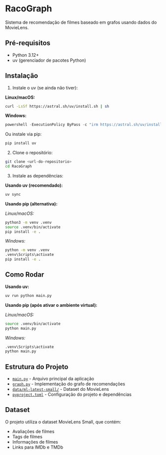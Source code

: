 # RacoGraph

Sistema de recomendação de filmes baseado em grafos usando dados do MovieLens.

## Pré-requisitos

- Python 3.12+
- uv (gerenciador de pacotes Python)

## Instalação

1. Instale o uv (se ainda não tiver):

**Linux/macOS:**
```bash
curl -LsSf https://astral.sh/uv/install.sh | sh
```

**Windows:**
```powershell
powershell -ExecutionPolicy ByPass -c "irm https://astral.sh/uv/install.ps1 | iex"
```

Ou instale via pip:
```bash
pip install uv
```

2. Clone o repositório:
```bash
git clone <url-do-repositorio>
cd RacoGraph
```

3. Instale as dependências:

**Usando uv (recomendado):**
```bash
uv sync
```

**Usando pip (alternativa):**

*Linux/macOS:*
```bash
python3 -m venv .venv
source .venv/bin/activate
pip install -e .
```

*Windows:*
```bash
python -m venv .venv
.venv\Scripts\activate
pip install -e .
```

## Como Rodar

**Usando uv:**
```bash
uv run python main.py
```

**Usando pip (após ativar o ambiente virtual):**

*Linux/macOS:*
```bash
source .venv/bin/activate
python main.py
```

*Windows:*
```bash
.venv\Scripts\activate
python main.py
```

## Estrutura do Projeto

- [`main.py`](main.py) - Arquivo principal da aplicação
- [`graph.py`](graph.py) - Implementação do grafo de recomendações
- [`data/ml-latest-small/`](data/ml-latest-small/) - Dataset do MovieLens
- [`pyproject.toml`](pyproject.toml) - Configuração do projeto e dependências

## Dataset

O projeto utiliza o dataset MovieLens Small, que contém:
- Avaliações de filmes
- Tags de filmes
- Informações de filmes
- Links para IMDb e TMDb